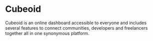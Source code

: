 # Cubeoid
Cubeoid is an online dashboard accessible to everyone and includes several features to connect communities, developers and freelancers together all in one synonymous platform.
